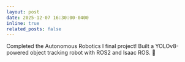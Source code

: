 ```yaml
---
layout: post
date: 2025-12-07 16:30:00-0400
inline: true
related_posts: false
---
```


Completed the Autonomous Robotics I final project! Built a YOLOv8-powered object tracking robot with ROS2 and Isaac ROS. 🤖

